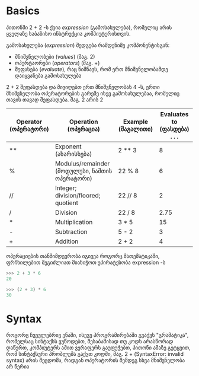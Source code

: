 # Basics

პითონში 2 + 2 -ს ქვია *expression* (გამოსახულება), რომელიც არის ყველაზე საბაზისო ინსტრუქცია კომპიუტერისთვის. 

გამოსახულება (*expression*) შედგება რამდენიმე კომპონენტისგან: 
- მნიშვნელობები (*values*) (მაგ. 2) 
- ოპერტაორები (*operators*) (მაგ. +)
- შეფასება (*evaluate*), რაც ნიშნავს, რომ ერთ მნიშვნელობამდე დაიყვანება გამოსახულება

2 + 2 შეფასდება და მივიღებთ ერთ მნიშვნელობას 4 -ს, ერთი მნიშვნელობა ოპერატორების გარეშე ისევ გამოსახულებაა, რომელიც თავის თავად შეფასდება.
მაგ. 2 არის 2

Operator (ოპერატორი) | Operation (ოპერაცია) | Example (მაგალითი) | Evaluates to (ფასდება) . . .
--- | --- | --- | --- 
| ** | Exponent (ახარისხება) | 2 ** 3 | 8
| %  | Modulus/remainder (მოდულუსი, ნაშთის ოპერატორი)  | 22 % 8 | 6
| // | Integer; division/floored; quotient | 22 // 8 | 2
| /  | Division | 22 / 8 | 2.75
| *  | Multiplication | 3 * 5 | 15
| -  | Subtraction | 5 - 2 | 3
| +  | Addition | 2 + 2 | 4

ოპერაციების თანმიმდევრობა იგივეა როგორც მათემატიკაში, ფრჩხილებით შეგიძლიათ მიანიჭოთ უპირატესობა expression -ს 

```python
>>> 2 + 3 * 6
20

>>> (2 + 3) * 6
30
```


# Syntax

როგორც ჩვეულებრივ ენაში, ისევე პროგრამირებაში გვაქვს "გრამატიკა", რომელსაც სინტაქსს ვუწოდებთ, შესაბამისად თუ კოდს არასწორად დაწერთ, კომპიუტერს ამით ვერაფერს გაუფუჭებთ, პითონი ამაზე გეტყვით, რომ სინტაქსური პრობლემა გაქვთ კოდში, მაგ. 2 +  (SyntaxError: invalid syntax) არის შეცდომა, რადგან ოპერატორის შემდეგ სხვა მნიშვნელობა არ წერია 
